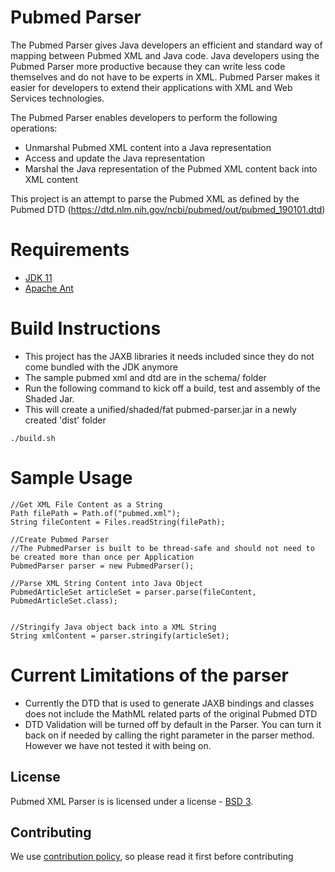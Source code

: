 # Pubmed Parser 

The Pubmed Parser gives Java developers an efficient and standard way of mapping between Pubmed XML and Java code.
Java developers using the Pubmed Parser more productive because they can write less code themselves
and do not have to be experts in XML. Pubmed Parser makes it easier for developers to extend
their applications with XML and Web Services technologies.

The Pubmed Parser enables developers to perform the following operations:
- Unmarshal Pubmed XML content into a Java representation
- Access and update the Java representation
- Marshal the Java representation of the Pubmed XML content back into XML content

This project is an attempt to parse the Pubmed XML as defined by the Pubmed DTD (https://dtd.nlm.nih.gov/ncbi/pubmed/out/pubmed_190101.dtd)


# Requirements

- [JDK 11](https://www.oracle.com/java/technologies/javase-jdk11-downloads.html)
- [Apache Ant](https://ant.apache.org/manual/install.html)


# Build Instructions

- This project has the JAXB libraries it needs included since they do not come bundled with the JDK anymore
- The sample pubmed xml and dtd are in the schema/ folder 
- Run the following command to kick off a build, test and assembly of the Shaded Jar.
- This will create a unified/shaded/fat pubmed-parser.jar in a newly created 'dist' folder


`./build.sh` 



# Sample Usage


	//Get XML File Content as a String
	Path filePath = Path.of("pubmed.xml");
 	String fileContent = Files.readString(filePath);
        
	//Create Pubmed Parser
	//The PubmedParser is built to be thread-safe and should not need to be created more than once per Application
	PubmedParser parser = new PubmedParser();

	//Parse XML String Content into Java Object
	PubmedArticleSet articleSet = parser.parse(fileContent, PubmedArticleSet.class);
        

	//Stringify Java object back into a XML String
	String xmlContent = parser.stringify(articleSet);




# Current Limitations of the parser

- Currently the DTD that is used to generate JAXB bindings and classes does not include the MathML related parts of the original Pubmed DTD
- DTD Validation will be turned off by default in the Parser. You can turn it back on if needed by calling the right parameter in the parser method. However we have not tested it with being on.

## License

Pubmed XML Parser is is licensed under a license - [BSD 3](LICENSE.txt).


## Contributing

We use [contribution policy](contributing.md), so please read it first before contributing 

